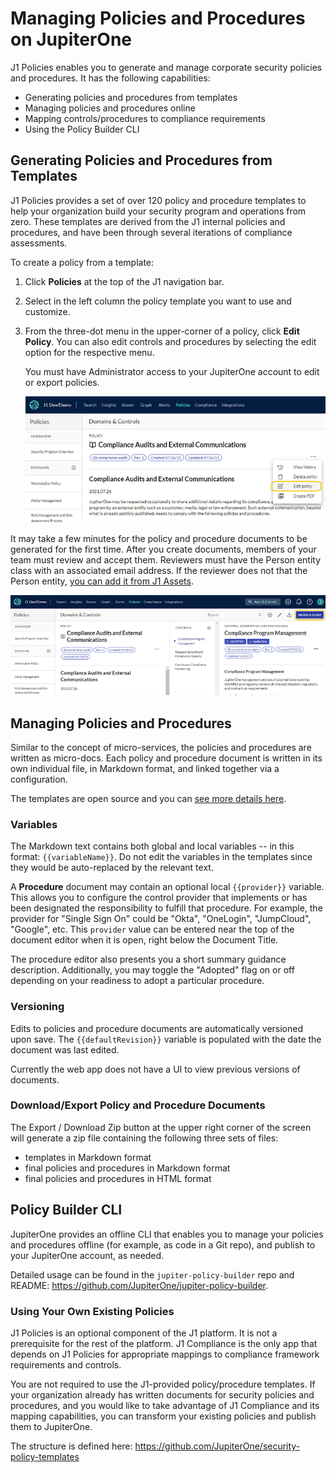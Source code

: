 # Managing Policies and Procedures on JupiterOne

J1 Policies enables you to generate and manage corporate security policies and procedures. It has the following capabilities:

- Generating policies and procedures from templates
- Managing policies and procedures online
- Mapping controls/procedures to compliance requirements
- Using the Policy Builder CLI

## Generating Policies and Procedures from Templates

J1 Policies provides a set of over 120 policy and procedure templates to help your organization build your security program and operations from zero. These templates are derived from the J1 internal policies and procedures, and have been through several iterations of compliance assessments.

To create a policy from a template:

1. Click **Policies** at the top of the J1 navigation bar.

2. Select in the left column the policy template you want to use and customize.

3. From the three-dot menu in the upper-corner of a policy, click **Edit Policy**. You can also edit controls and procedures by selecting the edit option for the respective menu.

   You must have Administrator access to your JupiterOne account to edit or export policies.
   

   ![](../assets/policies-edit.png) 

   

It may take a few minutes for the policy and procedure documents to be generated for the first time. After you create documents, members of your team must review and accept them. Reviewers must have the Person entity class with an associated email address. If the reviewer does not that the Person entity, [you can add it from J1 Assets](../getting-started_and-admin/person-team-relationship.md). 

![](../assets/policies-accept.png) 


## Managing Policies and Procedures

Similar to the concept of micro-services, the policies and procedures are written as micro-docs.  Each policy and procedure document is written in its own individual file, in Markdown format, and linked together via a configuration.

The templates are open source and you can [see more details here](https://github.com/JupiterOne/security-policy-templates).

### Variables

The Markdown text contains both global and local variables -- in this format: `{{variableName}}`. Do not edit the variables in the templates since they would be auto-replaced by the relevant text.

A **Procedure** document may contain an optional local `{{provider}}` variable. This allows you to configure the control provider that implements or has been designated the responsibility to fulfill that procedure. For example, the provider for "Single Sign On" could be "Okta", "OneLogin", "JumpCloud", "Google", etc. This `provider` value can be entered near the top of the document editor when it is open, right below the Document Title.

The procedure editor also presents you a short summary guidance description. Additionally, you may toggle the "Adopted" flag on or off depending on your readiness to adopt a particular procedure.

### Versioning

Edits to policies and procedure documents are automatically versioned upon save. The `{{defaultRevision}}` variable is populated with the date the document was last edited.

Currently the web app does not have a UI to view previous versions of documents.

### Download/Export Policy and Procedure Documents

The Export / Download Zip button at the upper right corner of the screen will generate a zip file containing the following three sets of files:

- templates in Markdown format
- final policies and procedures in Markdown format
- final policies and procedures in HTML format

## Policy Builder CLI

JupiterOne provides an offline CLI that enables you to manage your policies and procedures offline (for example, as code in a Git repo), and publish to your JupiterOne account, as needed.

Detailed usage can be found in the `jupiter-policy-builder` repo and README: <https://github.com/JupiterOne/jupiter-policy-builder>.

### Using Your Own Existing Policies

J1 Policies is an optional component of the J1 platform. It is not a prerequisite for the rest of the platform. J1 Compliance is the only app that depends on J1 Policies for appropriate mappings to compliance framework requirements and controls.

You are not required to use the J1-provided policy/procedure templates. If your organization already has written documents for security policies and procedures, and you would like to take advantage of J1 Compliance and its mapping capabilities, you can transform your existing policies and publish them to JupiterOne.

The structure is defined here: <https://github.com/JupiterOne/security-policy-templates>
